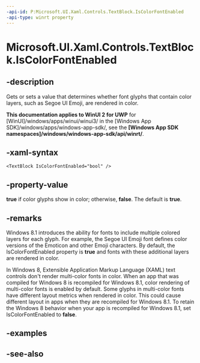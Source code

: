 ```yaml
---
-api-id: P:Microsoft.UI.Xaml.Controls.TextBlock.IsColorFontEnabled
-api-type: winrt property
---
```


<!-- Property syntax
public bool IsColorFontEnabled { get;  set; }
-->

# Microsoft.UI.Xaml.Controls.TextBlock.IsColorFontEnabled

## -description
Gets or sets a value that determines whether font glyphs that contain color layers, such as Segoe UI Emoji, are rendered in color.

**This documentation applies to WinUI 2 for UWP** for [WinUI]/windows/apps/winui/winui3/ in the [Windows App SDK]/windows/apps/windows-app-sdk/, see the **[Windows App SDK namespaces]/windows/windows-app-sdk/api/winrt/**.

## -xaml-syntax
```xaml
<TextBlock IsColorFontEnabled="bool" />
```


## -property-value
**true** if color glyphs show in color; otherwise, **false**. The default is **true**.

## -remarks
Windows 8.1 introduces the ability for fonts to include multiple colored layers for each glyph. For example, the Segoe UI Emoji font defines color versions of the Emoticon and other Emoji characters. By default, the IsColorFontEnabled property is **true** and fonts with these additional layers are rendered in color.


<!--The following remark is relevant for Windows 8 > 8.1 migration. See Windows Blue bug 452226.-->
In Windows 8, Extensible Application Markup Language (XAML) text controls don't render multi-color fonts in color. When an app that was compiled for Windows 8 is recompiled for Windows 8.1, color rendering of multi-color fonts is enabled by default. Some glyphs in multi-color fonts have different layout metrics when rendered in color. This could cause different layout in apps when they are recompiled for Windows 8.1. To retain the Windows 8 behavior when your app is recompiled for Windows 8.1, set IsColorFontEnabled to **false**.

## -examples

## -see-also

